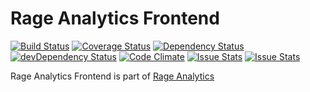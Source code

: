 # Rage Analytics Frontend

[![Build Status](https://travis-ci.org/e-ucm/rage-analytics-frontend.svg?branch=master)](https://travis-ci.org/e-ucm/rage-analytics-frontend) [![Coverage Status](https://coveralls.io/repos/e-ucm/rage-analytics-frontend/badge.svg?branch=master&service=github)](https://coveralls.io/github/e-ucm/rage-analytics-frontend?branch=master) [![Dependency Status](https://david-dm.org/e-ucm/rage-analytics-frontend.svg)](https://david-dm.org/e-ucm/rage-analytics-frontend) [![devDependency Status](https://david-dm.org/e-ucm/rage-analytics-frontend/dev-status.svg)](https://david-dm.org/e-ucm/rage-analytics-frontend#info=devDependencies) [![Code Climate](https://codeclimate.com/github/e-ucm/rage-analytics-frontend/badges/gpa.svg)](https://codeclimate.com/github/e-ucm/rage-analytics-frontend) [![Issue Stats](http://issuestats.com/github/e-ucm/rage-analytics-frontend/badge/pr?style=flat)](http://issuestats.com/github/e-ucm/rage-analytics-frontend) [![Issue Stats](http://issuestats.com/github/e-ucm/rage-analytics-frontend/badge/issue?style=flat)](http://issuestats.com/github/e-ucm/rage-analytics-frontend)

Rage Analytics Frontend is part of [Rage Analytics](https://github.com/e-ucm/rage-analytics)
